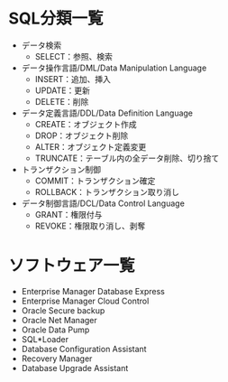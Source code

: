 # SQL分類一覧

* データ検索
  * SELECT：参照、検索
* データ操作言語/DML/Data Manipulation Language
  * INSERT：追加、挿入
  * UPDATE：更新
  * DELETE：削除
* データ定義言語/DDL/Data Definition Language
  * CREATE：オブジェクト作成
  * DROP：オブジェクト削除
  * ALTER：オブジェクト定義変更
  * TRUNCATE：テーブル内の全データ削除、切り捨て
* トランザクション制御
  * COMMIT：トランザクション確定
  * ROLLBACK：トランザクション取り消し
* データ制御言語/DCL/Data Control Language
  * GRANT：権限付与
  * REVOKE：権限取り消し、剥奪

# ソフトウェア一覧
* Enterprise Manager Database Express
* Enterprise Manager Cloud Control
* Oracle Secure backup
* Oracle Net Manager
* Oracle Data Pump
* SQL*Loader
* Database Configuration Assistant
* Recovery Manager
* Database Upgrade Assistant